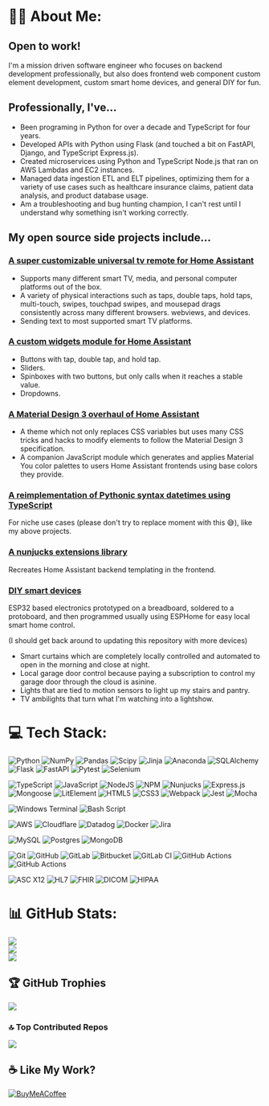 # 👋🏽 About Me:

## **Open to work!**

I'm a mission driven software engineer who focuses on backend development professionally, but also does frontend web component custom element development, custom smart home devices, and general DIY for fun.

## Professionally, I've...

-   Been programing in Python for over a decade and TypeScript for four years.
-   Developed APIs with Python using Flask (and touched a bit on FastAPI, Django, and TypeScript Express.js).
-   Created microservices using Python and TypeScript Node.js that ran on AWS Lambdas and EC2 instances.
-   Managed data ingestion ETL and ELT pipelines, optimizing them for a variety of use cases such as healthcare insurance claims, patient data analysis, and product database usage.
-   Am a troubleshooting and bug hunting champion, I can't rest until I understand why something isn't working correctly.

## My open source side projects include...

### [A super customizable universal tv remote for Home Assistant](https://github.com/Nerwyn/android-tv-card)

-   Supports many different smart TV, media, and personal computer platforms out of the box.
-   A variety of physical interactions such as taps, double taps, hold taps, multi-touch, swipes, touchpad swipes, and mousepad drags consistently across many different browsers. webviews, and devices.
-   Sending text to most supported smart TV platforms.

### [A custom widgets module for Home Assistant](https://github.com/Nerwyn/service-call-tile-feature)

-   Buttons with tap, double tap, and hold tap.
-   Sliders.
-   Spinboxes with two buttons, but only calls when it reaches a stable value.
-   Dropdowns.

### [A Material Design 3 overhaul of Home Assistant](https://github.com/Nerwyn/material-rounded-theme)

-   A theme which not only replaces CSS variables but uses many CSS tricks and hacks to modify elements to follow the Material Design 3 specification.
-   A companion JavaScript module which generates and applies Material You color palettes to users Home Assistant frontends using base colors they provide.

### [A reimplementation of Pythonic syntax datetimes using TypeScript](https://github.com/Nerwyn/ts-py-datetime)

For niche use cases (please don't try to replace moment with this 😅), like my above projects.

### [A nunjucks extensions library](https://github.com/Nerwyn/ha-nunjucks/tree/main)

Recreates Home Assistant backend templating in the frontend.

### [DIY smart devices](https://github.com/Nerwyn/DIY-Project-Logs)

ESP32 based electronics prototyped on a breadboard, soldered to a protoboard, and then programmed usually using ESPHome for easy local smart home control.

(I should get back around to updating this repository with more devices)

-   Smart curtains which are completely locally controlled and automated to open in the morning and close at night.
-   Local garage door control because paying a subscription to control my garage door through the cloud is asinine.
-   Lights that are tied to motion sensors to light up my stairs and pantry.
-   TV ambilights that turn what I'm watching into a lightshow.

# 💻 Tech Stack:

![Python](https://img.shields.io/badge/python-3670A0?style=flat&logo=python&logoColor=ffdd54)
![NumPy](https://img.shields.io/badge/numpy-%23013243.svg?style=flat&logo=numpy&logoColor=white)
![Pandas](https://img.shields.io/badge/pandas-%23150458.svg?style=flat&logo=pandas&logoColor=white)
![Scipy](https://img.shields.io/badge/SciPy-%230C55A5.svg?style=flat&logo=scipy&logoColor=%white)
![Jinja](https://img.shields.io/badge/jinja-white.svg?style=flat&logo=jinja&logoColor=black)
![Anaconda](https://img.shields.io/badge/Anaconda-%2344A833.svg?style=flat&logo=anaconda&logoColor=white)
![SQLAlchemy](https://img.shields.io/badge/SQLAlchemy-red.svg?style=flat&logo=sqlalchemy&logoColor=black)
![Flask](https://img.shields.io/badge/flask-%23000.svg?style=flat&logo=flask&logoColor=white)
![FastAPI](https://img.shields.io/badge/FastAPI-005571?style=flat&logo=fastapi)
![Pytest](https://img.shields.io/badge/Pytest-005571?style=flat&logo=Pytest&logoColor=ffdd54)
![Selenium](https://img.shields.io/badge/Selenium-gray?style=flat&logo=Selenium&logoColor=Selenium)

![TypeScript](https://img.shields.io/badge/typescript-%23007ACC.svg?style=flat&logo=typescript&logoColor=white)
![JavaScript](https://img.shields.io/badge/javascript-%23323330.svg?style=flat&logo=javascript&logoColor=%23F7DF1E)
![NodeJS](https://img.shields.io/badge/node.js-6DA55F?style=flat&logo=node.js&logoColor=white)
![NPM](https://img.shields.io/badge/NPM-%23CB3837.svg?style=flat&logo=npm&logoColor=white)
![Nunjucks](https://img.shields.io/badge/nunjucks-green.svg?style=flat&logo=nunjucks&logoColor=white)
![Express.js](https://img.shields.io/badge/express.js-%23404d59.svg?style=flat&logo=express&logoColor=%2361DAFB)
![Mongoose](https://img.shields.io/badge/mongoose-red.svg?style=flat&logo=mongoose&logoColor=white)
![LitElement](https://img.shields.io/badge/LitElement-blue.svg?style=flat&logo=lit&logoColor=white)
![HTML5](https://img.shields.io/badge/html5-%23E34F26.svg?style=flat&logo=html5&logoColor=white)
![CSS3](https://img.shields.io/badge/css3-%231572B6.svg?style=flat&logo=css3&logoColor=white)
![Webpack](https://img.shields.io/badge/webpack-%238DD6F9.svg?style=flat&logo=webpack&logoColor=black)
![Jest](https://img.shields.io/badge/jest-green.svg?style=flat&logo=jest&logoColor=black)
![Mocha](https://img.shields.io/badge/mocha-brown.svg?style=flat&logo=mocha&logoColor=white)

![Windows Terminal](https://img.shields.io/badge/Windows%20Terminal-%234D4D4D.svg?style=flat&logo=windows-terminal&logoColor=white)
![Bash Script](https://img.shields.io/badge/bash_script-%23121011.svg?style=flat&logo=gnu-bash&logoColor=white)

![AWS](https://img.shields.io/badge/AWS-%23FF9900.svg?style=flat&logo=amazon-aws&logoColor=white)
![Cloudflare](https://img.shields.io/badge/Cloudflare-F38020?style=flat&logo=Cloudflare&logoColor=white)
![Datadog](https://img.shields.io/badge/datadog-%23632CA6.svg?style=flat&logo=datadog&logoColor=white)
![Docker](https://img.shields.io/badge/docker-%230db7ed.svg?style=flat&logo=docker&logoColor=white)
![Jira](https://img.shields.io/badge/Jira-blue.svg?style=flat&logo=Jira&logoColor=white)

![MySQL](https://img.shields.io/badge/mysql-4479A1.svg?style=flat&logo=mysql&logoColor=white)
![Postgres](https://img.shields.io/badge/postgres-%23316192.svg?style=flat&logo=postgresql&logoColor=white)
![MongoDB](https://img.shields.io/badge/MongoDB-%234ea94b.svg?style=flat&logo=mongodb&logoColor=white)

![Git](https://img.shields.io/badge/git-%23F05033.svg?style=flat&logo=git&logoColor=white)
![GitHub](https://img.shields.io/badge/github-%23121011.svg?style=flat&logo=github&logoColor=white)
![GitLab](https://img.shields.io/badge/gitlab-%23181717.svg?style=flat&logo=gitlab&logoColor=white)
![Bitbucket](https://img.shields.io/badge/bitbucket-%230047B3.svg?style=flat&logo=bitbucket&logoColor=white)
![GitLab CI](https://img.shields.io/badge/gitlab%20CI-%23181717.svg?style=flat&logo=gitlab&logoColor=white)
![GitHub Actions](https://img.shields.io/badge/github%20actions-%232671E5.svg?style=flat&logo=githubactions&logoColor=white)
![GitHub Actions](https://img.shields.io/badge/Jenkins-red.svg?style=flat&logo=jenkins&logoColor=gray)

![ASC X12](https://img.shields.io/badge/ASC%20X12-purple.svg?style=flat)
![HL7](https://img.shields.io/badge/HL7-red.svg?style=flat)
![FHIR](https://img.shields.io/badge/FHIR-orange.svg?style=flat)
![DICOM](https://img.shields.io/badge/DICOM-blue.svg?style=flat)
![HIPAA](https://img.shields.io/badge/HIPAA-blue.svg?style=flat)

# 📊 GitHub Stats:

![](https://github-readme-stats.vercel.app/api?username=Nerwyn&theme=default&hide_border=false&include_all_commits=true&count_private=true)<br/>
![](https://github-readme-streak-stats.herokuapp.com/?user=Nerwyn&theme=default&hide_border=false)<br/>
![](https://github-readme-stats.vercel.app/api/top-langs/?username=Nerwyn&theme=default&hide_border=false&include_all_commits=true&count_private=true&layout=compact)

## 🏆 GitHub Trophies

![](https://github-profile-trophy.vercel.app/?username=Nerwyn&theme=default&no-frame=false&margin-w=4)

### 🔝 Top Contributed Repos

![](https://github-contributor-stats.vercel.app/api?username=Nerwyn&limit=5&combine_all_yearly_contributions=true)

## ☕ Like My Work?

[![BuyMeACoffee](https://img.shields.io/badge/Buy%20Me%20a%20Coffee-ffdd00?style=for-the-badge&logo=buy-me-a-coffee&logoColor=black)](https://buymeacoffee.com/nerwyn)

